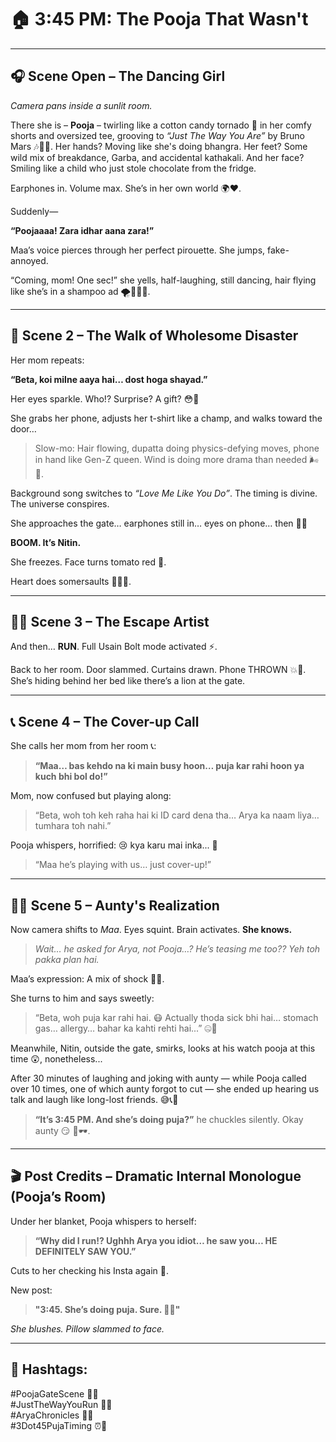 # 🏠 3:45 PM: The Pooja That Wasn't
---

## 🎧 Scene Open – The Dancing Girl

*Camera pans inside a sunlit room.*

There she is – **Pooja** – twirling like a cotton candy tornado 🍭 in her comfy shorts and oversized tee, grooving to *“Just The Way You Are”* by Bruno Mars 🎶💃🏽. Her hands? Moving like she's doing bhangra. Her feet? Some wild mix of breakdance, Garba, and accidental kathakali. And her face? Smiling like a child who just stole chocolate from the fridge.

Earphones in. Volume max. She’s in her own world 🌍❤️.

Suddenly—

**“Poojaaaa! Zara idhar aana zara!”** 

Maa’s voice pierces through her perfect pirouette. She jumps, fake-annoyed. 

“Coming, mom! One sec!” she yells, half-laughing, still dancing, hair flying like she’s in a shampoo ad 🌪️💁🏽‍♀️.

---

## 🚪 Scene 2 – The Walk of Wholesome Disaster

Her mom repeats:

**“Beta, koi milne aaya hai… dost hoga shayad.”**

Her eyes sparkle. Who!? Surprise? A gift? 😳🎁

She grabs her phone, adjusts her t-shirt like a champ, and walks toward the door…

> Slow-mo: Hair flowing, dupatta doing physics-defying moves, phone in hand like Gen-Z queen. Wind is doing more drama than needed 🌬️🎀.

Background song switches to *“Love Me Like You Do”*. The timing is divine. The universe conspires. 

She approaches the gate… earphones still in… eyes on phone… then 👀👀

**BOOM. It’s Nitin.**

She freezes. Face turns tomato red 🍅. 

Heart does somersaults 🤸🏽‍♀️.

---

## 🏃‍♀️ Scene 3 – The Escape Artist

And then… **RUN**. Full Usain Bolt mode activated ⚡.

Back to her room. Door slammed. Curtains drawn. Phone THROWN 💥📱. She’s hiding behind her bed like there’s a lion at the gate.

---

## 📞 Scene 4 – The Cover-up Call

She calls her mom from her room 📞:

> **“Maa… bas kehdo na ki main busy hoon… puja kar rahi hoon ya kuch bhi bol do!”**

Mom, now confused but playing along:

> “Beta, woh toh keh raha hai ki ID card dena tha… Arya ka naam liya… tumhara toh nahi.”

Pooja whispers, horrified: 😢 kya karu mai inka... 👀 

> “Maa he’s playing with us… just cover-up!”

---

## 👩‍🦳 Scene 5 – Aunty's Realization

Now camera shifts to *Maa*. Eyes squint. Brain activates. **She knows.**

> *Wait… he asked for Arya, not Pooja…? He’s teasing me too?? Yeh toh pakka plan hai.*

Maa’s expression: A mix of shock 🧠🔥.

She turns to him and says sweetly:

> “Beta, woh puja kar rahi hai. 😷 Actually thoda sick bhi hai… stomach gas… allergy… bahar ka kahti rehti hai...” 🤐🤒

Meanwhile, Nitin, outside the gate, smirks, looks at his watch pooja at this time 😲, nonetheless...

After 30 minutes of laughing and joking with aunty — while Pooja called over 10 times, one of which aunty forgot to cut — she ended up hearing us talk and laugh like long-lost friends. 😅📞💬


> **“It’s 3:45 PM. And she’s doing puja?”** he chuckles silently. Okay aunty 😏 🕺🕶️.

---

## 🎬 Post Credits – Dramatic Internal Monologue (Pooja’s Room)

Under her blanket, Pooja whispers to herself:

> **“Why did I run!? Ughhh Arya you idiot… he saw you… HE DEFINITELY SAW YOU.”**

Cuts to her checking his Insta again 👀.

New post: 
> **"3:45. She’s doing puja. Sure. 🤭🧿"**

*She blushes. Pillow slammed to face.*

---

## 🎉 Hashtags:

#PoojaGateScene 🛑🚪  
#JustTheWayYouRun 💨👟  
#AryaChronicles 💫✨  
#3Dot45PujaTiming ⏰📿
